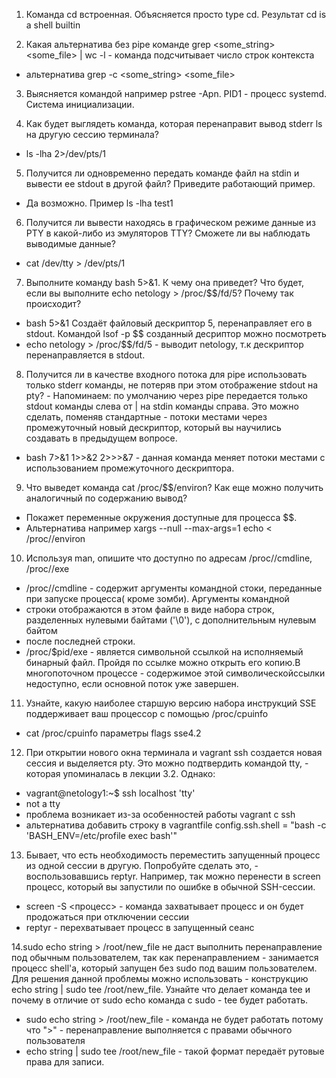 1. Команда cd встроенная. Объясняется просто type cd. Результат cd is a shell builtin

2. Какая альтернатива без pipe команде grep <some_string> <some_file> | wc -l - команда подсчитывает число строк контекста
- альтернатива grep -c <some_string> <some_file>

3. Выясняется командой например pstree -Apn. PID1 - процесс systemd. Система инициализации.

4. Как будет выглядеть команда, которая перенаправит вывод stderr ls на другую сессию терминала?
- ls -lha 2>/dev/pts/1 

5. Получится ли одновременно передать команде файл на stdin и вывести ее stdout в другой файл? Приведите работающий пример.
- Да возможно.
  Пример ls -lha <test >test1

6. Получится ли вывести находясь в графическом режиме данные из PTY в какой-либо из эмуляторов TTY? Сможете ли вы наблюдать выводимые данные?
- cat /dev/tty > /dev/pts/1

7. Выполните команду bash 5>&1. К чему она приведет? Что будет, если вы выполните echo netology > /proc/$$/fd/5? Почему так происходит?
- bash 5>&1  Создаёт файловый дескриптор 5, перенаправляет его в stdout. Командой lsof -p $$ созданный десриптор можно посмотреть
- echo netology > /proc/$$/fd/5 - выводит netology, т.к дескриптор перенаправляется в stdout.

8. Получится ли в качестве входного потока для pipe использовать только stderr команды, не потеряв при этом отображение stdout на pty? - Напоминаем: по умолчанию через pipe передается только stdout команды слева от | на stdin команды справа. Это можно сделать, поменяв стандартные - потоки местами через промежуточный новый дескриптор, который вы научились создавать в предыдущем вопросе.
- bash 7>&1 1>>&2 2>>>&7 - данная команда меняет потоки местами с использованием промежуточного дескриптора.

9. Что выведет команда cat /proc/$$/environ? Как еще можно получить аналогичный по содержанию вывод?
- Покажет переменные окружения доступные для процесса $$.
- Альтернатива например xargs --null --max-args=1 echo < /proc/<pid>/environ

10. Используя man, опишите что доступно по адресам /proc/<PID>/cmdline, /proc/<PID>/exe
- /proc/<PID>/cmdline - содержит аргументы командной стоки, переданные при запуске процесса( кроме зомби). Аргументы командной
- строки отображаются в этом файле в виде набора строк, разделенных нулевыми байтами ('\0'), с дополнительным нулевым байтом
- после последней строки.
- /proc/$pid/exe - является символьной ссылкой на исполняемый бинарный файл. Пройдя по ссылке можно открыть его копию.В многопоточном процессе - содержимое этой символическойссылки недоступно, если основной поток уже завершен.
  
11. Узнайте, какую наиболее старшую версию набора инструкций SSE поддерживает ваш процессор с помощью /proc/cpuinfo
- cat /proc/cpuinfo параметры flags sse4.2

12. При открытии нового окна терминала и vagrant ssh создается новая сессия и выделяется pty. Это можно подтвердить командой tty, - которая упоминалась в лекции 3.2. Однако:
- vagrant@netology1:~$ ssh localhost 'tty'
- not a tty
- проблема возникает из-за особенностей работы vagrant c ssh
- альтернатива добавить строку в vagrantfile config.ssh.shell = "bash -c 'BASH_ENV=/etc/profile exec bash'"

13. Бывает, что есть необходимость переместить запущенный процесс из одной сессии в другую. Попробуйте сделать это, - воспользовавшись reptyr. Например, так можно перенести в screen процесс, который вы запустили по ошибке в обычной SSH-сессии.
- screen -S <процесс> - команда захватывает процесс и он будет продожаться при отключении сессии
- reptyr <PID of running process to attach> - перехватывает процесс в запущенный сеанс

14.sudo echo string > /root/new_file не даст выполнить перенаправление под обычным пользователем, так как перенаправлением - занимается процесс shell'а, который запущен без sudo под вашим пользователем. Для решения данной проблемы можно использовать - конструкцию echo string | sudo tee /root/new_file. Узнайте что делает команда tee и почему в отличие от sudo echo команда с sudo - tee будет работать.
- sudo echo string > /root/new_file - команда не будет работать потому что ">" - перенаправление выполняется с правами обычного пользователя
- echo string | sudo tee /root/new_file - такой формат передаёт рутовые права для записи.

